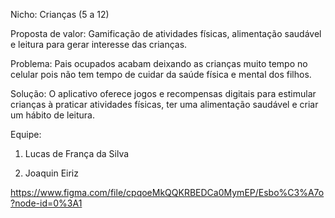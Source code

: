 Nicho: Crianças (5 a 12)

Proposta de valor: Gamificação de atividades físicas, alimentação saudável e leitura para gerar interesse das crianças.

Problema: Pais ocupados acabam deixando as crianças muito tempo no celular pois não tem tempo de cuidar da saúde física e mental dos filhos.

Solução: O aplicativo oferece jogos e recompensas digitais para estimular crianças à praticar atividades físicas, ter uma alimentação saudável e criar um hábito de leitura.

Equipe: 

1. Lucas de França da Silva 

2. Joaquin Eiriz

https://www.figma.com/file/cpqoeMkQQKRBEDCa0MymEP/Esbo%C3%A7o?node-id=0%3A1
